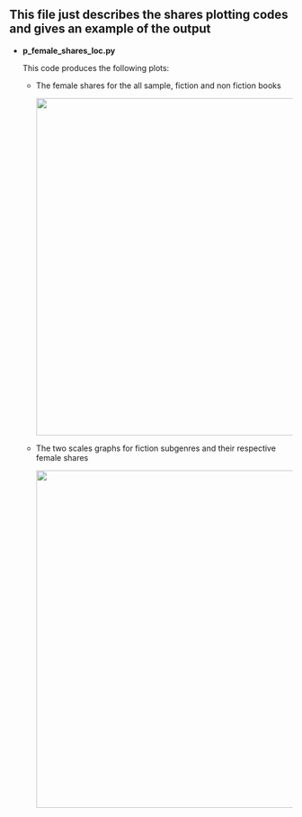 ## This file just describes the shares plotting codes and gives an example of the output

* **p_female_shares_loc.py** 

  This code produces the following plots:

  - The female shares for the all sample, fiction and non fiction books
    <p align="center">
    <img width="600" src="https://github.com/jordanholbrook/RA_Juhn_authors_project/blob/main/outputs/plots/shares/female_shares/p_female_shares.png">
    <p>
  - The two scales graphs for fiction subgenres and their respective female shares
    <p align="center">
    <img width="600" src="https://github.com/jordanholbrook/RA_Juhn_authors_project/blob/main/outputs/plots/two_scales/fiction/p_2sca.png">
    <p>  

